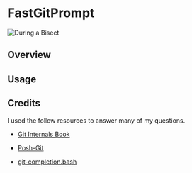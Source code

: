# FastGitPrompt #
![During a Bisect](https://bitbucket.org/repo/eyEaKG/images/3527264792-bisecting.PNG)


## Overview ##

## Usage ##

## Credits ##

I used the follow resources to answer many of my questions.

* [Git Internals Book](http://git-scm.com/book/en/Git-Internals)

* [Posh-Git](https://github.com/dahlbyk/posh-git)

* [git-completion.bash](https://github.com/git/git/blob/master/contrib/completion/git-completion.bash)